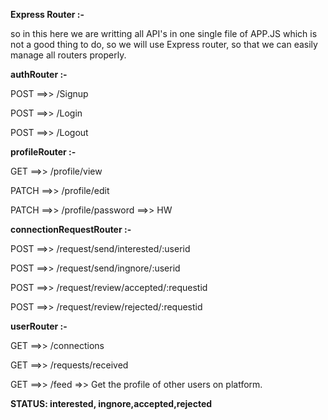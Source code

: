 **Express Router :-**

so in this here we are writting all API's in one single file of APP.JS which is not a good thing to do, so we will use Express router, so that we can easily manage all routers properly.

**authRouter :-**

POST 	==>>  /Signup

POST 	==>>  /Login

POST 	==>>  /Logout

**profileRouter :-**

GET		==>>  /profile/view

PATCH	==>>  /profile/edit

PATCH	==>>  /profile/password ==>> HW

**connectionRequestRouter :-**

POST	==>>  /request/send/interested/:userid

POST	==>>  /request/send/ingnore/:userid

POST	==>>  /request/review/accepted/:requestid

POST	==>>  /request/review/rejected/:requestid

**userRouter :-**

GET		==>>  /connections

GET		==>>  /requests/received

GET		==>>  /feed	=>> Get the profile of other users on platform.

**STATUS: interested, ingnore,accepted,rejected**
